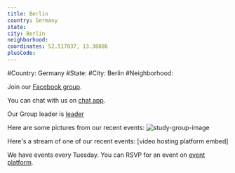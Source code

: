 ```yaml
---
title: Berlin
country: Germany
state: 
city: Berlin
neighborhood: 
coordinates: 52.517037, 13.38886
plusCode:
---
```


#Country: Germany
#State: 
#City: Berlin
#Neighborhood: 

Join our [Facebook group](https://www.facebook.com/groups/free.code.camp.berlin).

You can chat with us on [chat app](URL).

Our Group leader is [leader](URL)

Here are some pictures from our recent events:
![study-group-image](https://scontent-dft4-2.xx.fbcdn.net/v/t1.0-9/12191784_10153153358867036_8617763423972408461_n.jpg?oh=52e42945faedb08fdcf8554fccbeef30&oe=595B9EA7)

Here's a stream of one of our recent events:
[video hosting platform embed]

We have events every Tuesday. You can RSVP for an event on [event platform](URL).
